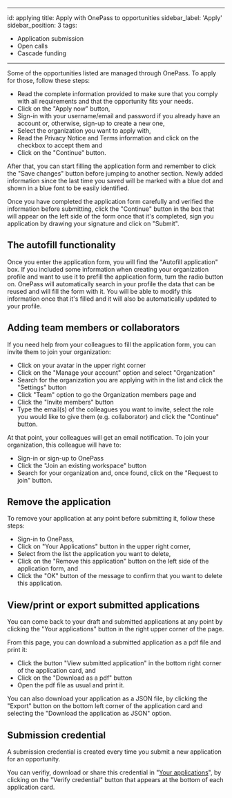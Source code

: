---
id: applying
title: Apply with OnePass to opportunities
sidebar_label: 'Apply'
sidebar_position: 3
tags:
  - Application submission
  - Open calls
  - Cascade funding
 ---


Some of the opportunities listed are managed through OnePass. To apply for those, follow these steps:
-   Read the complete information provided to make sure that you comply with all requirements and that the opportunity fits your needs.
-	Click on the "Apply now" button,
-	Sign-in with your username/email and password if you already have an account or, otherwise, sign-up to create a new one,
-	Select the organization you want to apply with,
-	Read the Privacy Notice and Terms information and click on the checkbox to accept them and 
-	Click on the "Continue" button.

After that, you can start filling the application form and remember to click the "Save changes" button before jumping to another section. Newly added information since the last time you saved will be marked with a blue dot and shown in a blue font to be easily identified.

Once you have completed the application form carefully and verified the information before submitting, click the "Continue" button in the box that will appear on the left side of the form once that it's completed, sign you application by drawing your signature and click on "Submit".


## The autofill functionality

Once you enter the application form, you will find the "Autofill application" box. If you included some information when creating your organization profile and want to use it to prefill the application form, turn the radio button on.
OnePass will automatically search in your profile the data that can be reused and will fill the form with it. 
You will be able to modify this information once that it's filled and it will also be automatically updated to your profile.


## Adding team members or collaborators

If you need help from your colleagues to fill the application form, you can invite them to join your organization:
-   Click on your avatar in the upper right corner
-   Click on the "Manage your account" option and select "Organization"
-   Search for the organization you are applying with in the list and click the "Settings" button
-   Click "Team" option to go the Organization members page and
-   Click the "Invite members" button
-   Type the email(s) of the colleagues you want to invite, select the role you would like to give them (e.g. collaborator) and click the "Continue" button.

At that point, your colleagues will get an email notification. To join your organization, this colleague will have to:
-  Sign-in or sign-up to OnePass
-  Click the "Join an existing workspace" button
-  Search for your organization and, once found, click on the "Request to join" button.


## Remove the application
To remove your application at any point before submitting it, follow these steps:
- Sign-in to OnePass,
- Click on "Your Applications" button in the upper right corner,
- Select from the list the application you want to delete,
- Click on the "Remove this application" button on the left side of the application form, and
- Click the "OK" button of the message to confirm that you want to delete this application.


## View/print or export submitted applications

You can come back to your draft and submitted applications at any point by clicking the "Your applications" button in the right upper corner of the page. 

From this page, you can download a submitted application as a pdf file and print it:
-   Click the button "View submitted application" in the bottom right corner of the application card, and
-   Click on the "Download as a pdf" button
-   Open the pdf file as usual and print it.

You can also download your application as a JSON file, by clicking the "Export" button on the bottom left corner of the application card and selecting the "Download the application as JSON" option.


## Submission credential

A submission credential is created every time you submit a new application for an opportunity. 

[//]: # (an explanation of what is this credential and how can it be used might be needed. Or, otherwise, a relative link to any other article dealing with credentials)

You can verifiy, download or share this credential in "[Your applications](https://hub-testbed.getonepass.eu/applications)", by clicking on the "Verify credential" button that appears at the bottom of each application card.